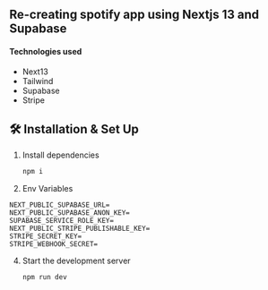 ## Re-creating spotify app using Nextjs 13 and Supabase

#### Technologies used

- Next13
- Tailwind
- Supabase
- Stripe

## 🛠 Installation & Set Up

1. Install dependencies

   ```sh
   npm i
   ```

2. Env Variables

```
NEXT_PUBLIC_SUPABASE_URL=
NEXT_PUBLIC_SUPABASE_ANON_KEY=
SUPABASE_SERVICE_ROLE_KEY=
NEXT_PUBLIC_STRIPE_PUBLISHABLE_KEY=
STRIPE_SECRET_KEY=
STRIPE_WEBHOOK_SECRET=
```

4. Start the development server

   ```sh
   npm run dev
   ```
